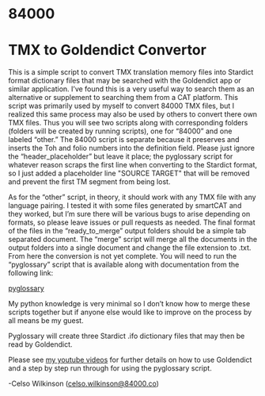 # 84000 
# TMX to Goldendict Convertor 
This is a simple script to convert TMX translation memory files into Stardict format dictionary files that may be searched with the Goldendict app or similar application. I’ve found this is a very useful way to search them as an alternative or supplement to searching them from a CAT platform.
This script was primarily used by myself to convert 84000 TMX files, but I realized this same process may also be used by others to convert there own TMX files. Thus you will see two scripts along with corresponding folders (folders will be created by running scripts), one for “84000” and one labeled “other.” The 84000 script is separate because it preserves and inserts the Toh and folio numbers into the definition field. 
Please just ignore the “header_placeholder” but leave it place; the pyglossary script for whatever reason scraps the first line when converting to the Stardict format, so I just added a placeholder line "SOURCE	TARGET" that will be removed and prevent the first TM segment from being lost.

As for the “other” script, in theory, it should work with any TMX file with any language pairing. I tested it with some files generated by smartCAT and they worked, but I’m sure there will be various bugs to arise depending on formats, so please leave issues or pull requests as needed.
The final format of the files in the “ready_to_merge” output folders should be a simple tab separated document. The “merge” script will merge all the documents in the output folders into a single document and change the file extension to .txt. 
From here the conversion is not yet complete. You will need to run the “pyglossary” script that is available along with documentation from the following link:

[pyglossary](https://sourceforge.net/projects/pyglossary/) 

My python knowledge is very minimal so I don’t know how to merge these scripts together but if anyone else would like to improve on the process by all means be my guest. 

Pyglossary will create three Stardict .ifo dictionary files that may then be read by Goldendict. 

Please see [my youtube videos](https://www.youtube.com/playlist?list=PLErJqDiZeUa6zTt_8JQFHz4E6ygigidFH) for further details on how to use Goldendict and a step by step run through for using the pyglossary script. 

-Celso Wilkinson (celso.wilkinson@84000.co)

